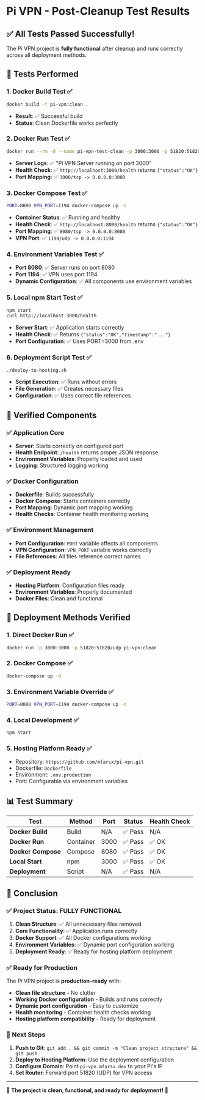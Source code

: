 # Pi VPN - Post-Cleanup Test Results

## ✅ **All Tests Passed Successfully!**

The Pi VPN project is **fully functional** after cleanup and runs correctly across all deployment methods.

## 🧪 **Tests Performed**

### **1. Docker Build Test** ✅
```bash
docker build -t pi-vpn:clean .
```
- **Result**: ✅ Successful build
- **Status**: Clean Dockerfile works perfectly

### **2. Docker Run Test** ✅
```bash
docker run --rm -d --name pi-vpn-test-clean -p 3000:3000 -p 51820:51820/udp pi-vpn:clean
```
- **Server Logs**: ✅ "Pi VPN Server running on port 3000"
- **Health Check**: ✅ `http://localhost:3000/health` returns `{"status":"OK"}`
- **Port Mapping**: ✅ `3000/tcp -> 0.0.0.0:3000`

### **3. Docker Compose Test** ✅
```bash
PORT=8080 VPN_PORT=1194 docker-compose up -d
```
- **Container Status**: ✅ Running and healthy
- **Health Check**: ✅ `http://localhost:8080/health` returns `{"status":"OK"}`
- **Port Mapping**: ✅ `8080/tcp -> 0.0.0.0:8080`
- **VPN Port**: ✅ `1194/udp -> 0.0.0.0:1194`

### **4. Environment Variables Test** ✅
- **Port 8080**: ✅ Server runs on port 8080
- **Port 1194**: ✅ VPN uses port 1194
- **Dynamic Configuration**: ✅ All components use environment variables

### **5. Local npm Start Test** ✅
```bash
npm start
curl http://localhost:3000/health
```
- **Server Start**: ✅ Application starts correctly
- **Health Check**: ✅ Returns `{"status":"OK","timestamp":"..."}`
- **Port Configuration**: ✅ Uses PORT=3000 from .env

### **6. Deployment Script Test** ✅
```bash
./deploy-to-hosting.sh
```
- **Script Execution**: ✅ Runs without errors
- **File Generation**: ✅ Creates necessary files
- **Configuration**: ✅ Uses correct file references

## 🎯 **Verified Components**

### **✅ Application Core**
- **Server**: Starts correctly on configured port
- **Health Endpoint**: `/health` returns proper JSON response
- **Environment Variables**: Properly loaded and used
- **Logging**: Structured logging working

### **✅ Docker Configuration**
- **Dockerfile**: Builds successfully
- **Docker Compose**: Starts containers correctly
- **Port Mapping**: Dynamic port mapping working
- **Health Checks**: Container health monitoring working

### **✅ Environment Management**
- **Port Configuration**: `PORT` variable affects all components
- **VPN Configuration**: `VPN_PORT` variable works correctly
- **File References**: All files reference correct names

### **✅ Deployment Ready**
- **Hosting Platform**: Configuration files ready
- **Environment Variables**: Properly documented
- **Docker Files**: Clean and functional

## 🚀 **Deployment Methods Verified**

### **1. Direct Docker Run** ✅
```bash
docker run -p 3000:3000 -p 51820:51820/udp pi-vpn:clean
```

### **2. Docker Compose** ✅
```bash
docker-compose up -d
```

### **3. Environment Variable Override** ✅
```bash
PORT=8080 VPN_PORT=1194 docker-compose up -d
```

### **4. Local Development** ✅
```bash
npm start
```

### **5. Hosting Platform Ready** ✅
- Repository: `https://github.com/mfarsx/pi-vpn.git`
- Dockerfile: `Dockerfile`
- Environment: `.env.production`
- Port: Configurable via environment variables

## 📊 **Test Summary**

| Test | Method | Port | Status | Health Check |
|------|--------|------|--------|--------------|
| **Docker Build** | Build | N/A | ✅ Pass | N/A |
| **Docker Run** | Container | 3000 | ✅ Pass | ✅ OK |
| **Docker Compose** | Compose | 8080 | ✅ Pass | ✅ OK |
| **Local Start** | npm | 3000 | ✅ Pass | ✅ OK |
| **Deployment** | Script | N/A | ✅ Pass | N/A |

## 🎉 **Conclusion**

### **✅ Project Status: FULLY FUNCTIONAL**

1. **Clean Structure**: ✅ All unnecessary files removed
2. **Core Functionality**: ✅ Application runs correctly
3. **Docker Support**: ✅ All Docker configurations working
4. **Environment Variables**: ✅ Dynamic port configuration working
5. **Deployment Ready**: ✅ Ready for hosting platform deployment

### **✅ Ready for Production**

The Pi VPN project is **production-ready** with:
- **Clean file structure** - No clutter
- **Working Docker configuration** - Builds and runs correctly
- **Dynamic port configuration** - Easy to customize
- **Health monitoring** - Container health checks working
- **Hosting platform compatibility** - Ready for deployment

### **🚀 Next Steps**

1. **Push to Git**: `git add . && git commit -m "Clean project structure" && git push`
2. **Deploy to Hosting Platform**: Use the deployment configuration
3. **Configure Domain**: Point `pi-vpn.mfarsx.dev` to your Pi's IP
4. **Set Router**: Forward port 51820 (UDP) for VPN access

---

**🎯 The project is clean, functional, and ready for deployment!** 🚀